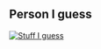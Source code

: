 Person I guess
--------------
[![Stuff I guess](https://skillicons.dev/icons?i=nix)](https://skillicons.dev)
